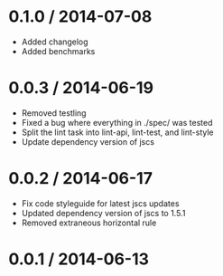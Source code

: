 
0.1.0 / 2014-07-08
==================

 * Added changelog
 * Added benchmarks

0.0.3 / 2014-06-19
==================

 * Removed testling
 * Fixed a bug where everything in ./spec/ was tested
 * Split the lint task into lint-api, lint-test, and lint-style
 * Update dependency version of jscs

0.0.2 / 2014-06-17
==================

 * Fix code styleguide for latest jscs updates
 * Updated dependency version of jscs to 1.5.1
 * Removed extraneous horizontal rule

0.0.1 / 2014-06-13
==================

